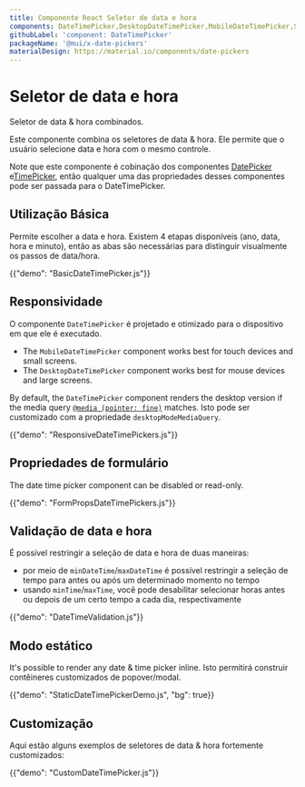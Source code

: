 ```yaml
---
title: Componente React Seletor de data e hora
components: DateTimePicker,DesktopDateTimePicker,MobileDateTimePicker,StaticDateTimePicker
githubLabel: 'component: DateTimePicker'
packageName: '@mui/x-date-pickers'
materialDesign: https://material.io/components/date-pickers
---
```


# Seletor de data e hora

<p class="description">Seletor de data & hora combinados.</p>

Este componente combina os seletores de data & hora. Ele permite que o usuário selecione data e hora com o mesmo controle.

Note que este componente é cobinação dos componentes [DatePicker](/components/pickers/date-picker/) e[TimePicker](/components/pickers/time-picker/), então qualquer uma das propriedades desses componentes pode ser passada para o DateTimePicker.

## Utilização Básica

Permite escolher a data e hora. Existem 4 etapas disponíveis (ano, data, hora e minuto), então as abas são necessárias para distinguir visualmente os passos de data/hora.

{{"demo": "BasicDateTimePicker.js"}}

## Responsividade

O componente `DateTimePicker` é projetado e otimizado para o dispositivo em que ele é executado.

- The `MobileDateTimePicker` component works best for touch devices and small screens.
- The `DesktopDateTimePicker` component works best for mouse devices and large screens.

By default, the `DateTimePicker` component renders the desktop version if the media query [`@media (pointer: fine)`](https://developer.mozilla.org/en-US/docs/Web/CSS/@media/pointer) matches. Isto pode ser customizado com a propriedade `desktopModeMediaQuery`.

{{"demo": "ResponsiveDateTimePickers.js"}}

## Propriedades de formulário

The date time picker component can be disabled or read-only.

{{"demo": "FormPropsDateTimePickers.js"}}

## Validação de data e hora

É possível restringir a seleção de data e hora de duas maneiras:

- por meio de `minDateTime`/`maxDateTime` é possível restringir a seleção de tempo para antes ou após um determinado momento no tempo
- usando `minTime`/`maxTime`, você pode desabilitar selecionar horas antes ou depois de um certo tempo a cada dia, respectivamente

{{"demo": "DateTimeValidation.js"}}

## Modo estático

It's possible to render any date & time picker inline. Isto permitirá construir contêineres customizados de popover/modal.

{{"demo": "StaticDateTimePickerDemo.js", "bg": true}}

## Customização

Aqui estão alguns exemplos de seletores de data & hora fortemente customizados:

{{"demo": "CustomDateTimePicker.js"}}
